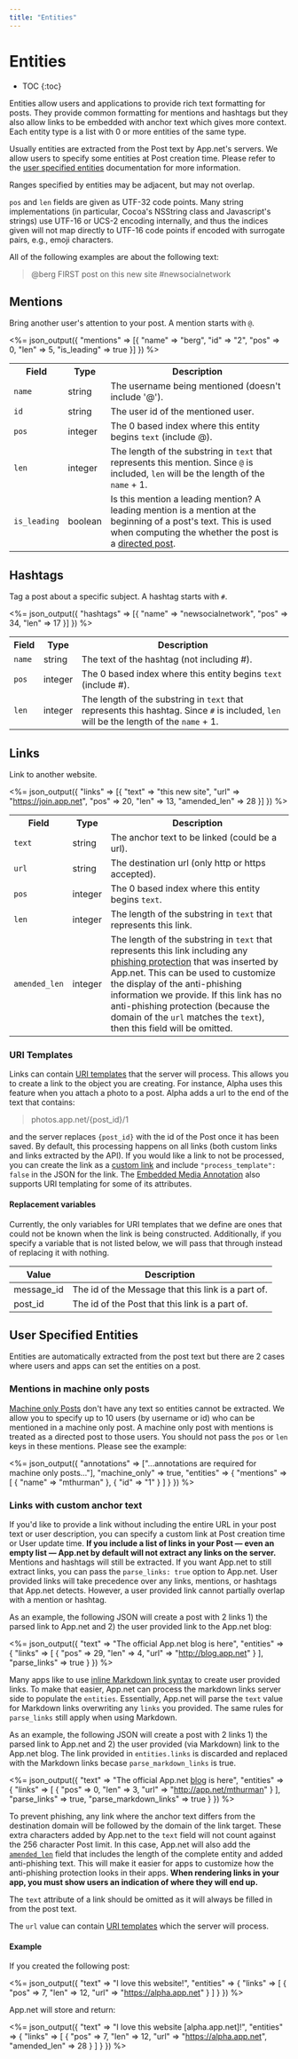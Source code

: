 ```yaml
---
title: "Entities"
---
```


# Entities

* TOC
{:toc}

Entities allow users and applications to provide rich text formatting for posts. They provide common formatting for mentions and hashtags but they also allow links to be embedded with anchor text which gives more context. Each entity type is a list with 0 or more entities of the same type.

Usually entities are extracted from the Post text by App.net's servers. We allow users to specify some entities at Post creation time. Please refer to the [user specified entities](#user-specified-entities) documentation for more information.

Ranges specified by entities may be adjacent, but may not overlap.

<div class="alert alert-info"><code>pos</code> and <code>len</code> fields are given as UTF-32 code points. Many string implementations (in particular, Cocoa's NSString class and Javascript's strings) use UTF-16 or UCS-2 encoding internally, and thus the indices given will not map directly to UTF-16 code points if encoded with surrogate pairs, e.g., emoji characters.</div>

All of the following examples are about the following text:

> @berg FIRST post on this new site #newsocialnetwork

## Mentions
Bring another user's attention to your post. A mention starts with <code>@</code>.

<%= json_output({
    "mentions" => [{
        "name" => "berg",
        "id" => "2",
        "pos" => 0,
        "len" => 5,
        "is_leading" => true
    }]
}) %>

<table class='table table-striped'>
    <tr>
        <th>Field</th>
        <th>Type</th>
        <th>Description</th>
    </tr>
    <tr>
        <td><code>name</code></td>
        <td>string</td>
        <td>The username being mentioned (doesn't include '@').</td>
    </tr>
    <tr>
        <td><code>id</code></td>
        <td>string</td>
        <td>The user id of the mentioned user.</td>
    </tr>
    <tr>
        <td><code>pos</code></td>
        <td>integer</td>
        <td>The 0 based index where this entity begins <code>text</code> (include @).</td>
    </tr>
    <tr>
        <td><code>len</code></td>
        <td>integer</td>
        <td>The length of the substring in <code>text</code> that represents this mention. Since <code>@</code> is included, <code>len</code> will be the length of the <code>name</code> + 1.</td>
    </tr>
    <tr>
        <td><code>is_leading</code></td>
        <td>boolean</td>
        <td>Is this mention a leading mention? A leading mention is a mention at the beginning of a post's text. This is used when computing the whether the post is a <a href="/reference/resources/post#general-parameters">directed post</a>.</td>
    </tr>
</table>

## Hashtags
Tag a post about a specific subject. A hashtag starts with <code>#</code>.

<%= json_output({
    "hashtags" => [{
        "name" => "newsocialnetwork",
        "pos" => 34,
        "len" => 17
    }]
}) %>

<table class='table table-striped'>
    <tr>
        <th>Field</th>
        <th>Type</th>
        <th>Description</th>
    </tr>
    <tr>
        <td><code>name</code></td>
        <td>string</td>
        <td>The text of the hashtag (not including #).</td>
    </tr>
    <tr>
        <td><code>pos</code></td>
        <td>integer</td>
        <td>The 0 based index where this entity begins <code>text</code> (include #).</td>
    </tr>
    <tr>
        <td><code>len</code></td>
        <td>integer</td>
        <td>The length of the substring in <code>text</code> that represents this hashtag. Since <code>#</code> is included, <code>len</code> will be the length of the <code>name</code> + 1.</td>
    </tr>
</table>

## Links
Link to another website.

<%= json_output({
    "links" => [{
        "text" => "this new site",
        "url" => "https://join.app.net",
        "pos" => 20,
        "len" => 13,
        "amended_len" => 28
    }]
}) %>

<table class='table table-striped'>
    <tr>
        <th>Field</th>
        <th>Type</th>
        <th>Description</th>
    </tr>
    <tr>
        <td><code>text</code></td>
        <td>string</td>
        <td>The anchor text to be linked (could be a url).</td>
    </tr>
    <tr>
        <td><code>url</code></td>
        <td>string</td>
        <td>The destination url (only http or https accepted).</td>
    </tr>
    <tr>
        <td><code>pos</code></td>
        <td>integer</td>
        <td>The 0 based index where this entity begins <code>text</code>.</td>
    </tr>
    <tr>
        <td><code>len</code></td>
        <td>integer</td>
        <td>The length of the substring in <code>text</code> that represents this link.</td>
    </tr>
    <tr>
        <td><code>amended_len</code></td>
        <td>integer</td>
        <td>The length of the substring in <code>text</code> that represents this link including any <a href="#links-with-custom-anchor-text">phishing protection</a> that was inserted by App.net. This can be used to customize the display of the anti-phishing information we provide. If this link has no anti-phishing protection (because the domain of the <code>url</code> matches the <code>text</code>), then this field will be omitted.</td>
    </tr>
</table>

### URI Templates

Links can contain [URI templates](http://tools.ietf.org/html/rfc6570) that the server will process. This allows you to create a link to the object you are creating. For instance, Alpha uses this feature when you attach a photo to a post. Alpha adds a url to the end of the text that contains:

> photos.app.net/{post_id}/1

and the server replaces `{post_id}` with the id of the Post once it has been saved. By default, this processing happens on all links (both custom links and links extracted by the API). If you would like a link to not be processed, you can create the link as a [custom link](#links-with-custom-anchor-text) and include `"process_template": false` in the JSON for the link. The [Embedded Media Annotation](https://github.com/appdotnet/object-metadata/blob/master/annotations/net.app.core.oembed.md) also supports URI templating for some of its attributes.

#### Replacement variables

Currently, the only variables for URI templates that we define are ones that could not be known when the link is being constructed. Additionally, if you specify a variable that is not listed below, we will pass that through instead of replacing it with nothing.

<table class='table table-striped'>
    <thead>
        <tr>
            <th>Value</th>
            <th>Description</th>
        </tr>
    </thead>
    <tbody>
        <tr>
            <td>message_id</td>
            <td>The id of the Message that this link is a part of.</td>
        </tr>
        <tr>
            <td>post_id</td>
            <td>The id of the Post that this link is a part of.</td>
        </tr>
    </tbody>
</table>

## User Specified Entities

Entities are automatically extracted from the post text but there are 2 cases where users and apps can set the entities on a post.

### Mentions in machine only posts

[Machine only Posts](/reference/resources/post/#machine-only-posts) don't have any text so entities cannot be extracted. We allow you to specify up to 10 users (by username or id) who can be mentioned in a machine only post. A machine only post with mentions is treated as a directed post to those users. You should not pass the `pos` or `len` keys in these mentions. Please see the example:

<%= json_output({
    "annotations" => ["...annotations are required for machine only posts..."],
    "machine_only" => true,
    "entities" => {
        "mentions" => [
            {
                "name" => "mthurman"
            },
            {
                "id" => "1"
            }
        ]
    }
}) %>

### Links with custom anchor text

If you'd like to provide a link without including the entire URL in your post text or user description, you can specify a custom link at Post creation time or User update time. **If you include a list of links in your Post — even an empty list — App.net by default will not extract any links on the server.** Mentions and hashtags will still be extracted. If you want App.net to still extract links, you can pass the `parse_links: true` option to App.net. User provided links will take precedence over any links, mentions, or hashtags that App.net detects. However, a user provided link cannot partially overlap with a mention or hashtag.

As an example, the following JSON will create a post with 2 links 1) the parsed link to App.net and 2) the user provided link to the App.net blog:

<%= json_output({
    "text" => "The official App.net blog is here",
    "entities" => {
        "links" => [
            {
                "pos" => 29,
                "len" => 4,
                "url" => "http://blog.app.net"
            }
        ],
        "parse_links" => true
    }
}) %>

Many apps like to use [inline Markdown link syntax](http://daringfireball.net/projects/markdown/syntax#link) to create user provided links. To make that easier, App.net can process the markdown links server side to populate the `entities`. Essentially, App.net will parse the `text` value for Markdown links overwriting any `links` you provided. The same rules for `parse_links` still apply when using Markdown.

As an example, the following JSON will create a post with 2 links 1) the parsed link to App.net and 2) the user provided (via Markdown) link to the App.net blog. The link provided in `entities.links` is discarded and replaced with the Markdown links becase `parse_markdown_links` is true.

<%= json_output({
    "text" => "The official App.net [blog](http://blog.app.net) is here",
    "entities" => {
        "links" => [
            {
                "pos" => 0,
                "len" => 3,
                "url" => "http://app.net/mthurman"
            }
        ],
        "parse_links" => true,
        "parse_markdown_links" => true
    }
}) %>

To prevent phishing, any link where the anchor text differs from the destination domain will be followed by the domain of the link target. These extra characters added by App.net to the `text` field will not count against the 256 character Post limit. In this case, App.net will also add the [`amended_len`](#links) field that includes the length of the complete entity and added anti-phishing text. This will make it easier for apps to customize how the anti-phishing protection looks in their apps. **When rendering links in your app, you must show users an indication of where they will end up.**

The `text` attribute of a link should be omitted as it will always be filled in from the post text.

The `url` value can contain [URI templates](#uri-templates) which the server will process.

#### Example

If you created the following post:

<%= json_output({
    "text" => "I love this website!",
    "entities" => {
        "links" => [
            {
                "pos" => 7,
                "len" => 12,
                "url" => "https://alpha.app.net"
            }
        ]
    }
}) %>

App.net will store and return:

<%= json_output({
    "text" => "I love this website [alpha.app.net]!",
    "entities" => {
        "links" => [
            {
                "pos" => 7,
                "len" => 12,
                "url" => "https://alpha.app.net",
                "amended_len" => 28
            }
        ]
    }
}) %>
